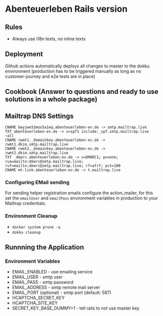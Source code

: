 # Abenteuerleben Rails version

## Rules
- Always use i18n texts, no inline texts

## Deployment

Github actions automatically deploys all changes to master to the dokku environment (production has to be triggered manually as long as no customer-journey and e2e tests are in place)

## Cookbook (Answer to questions and ready to use solutions in a whole package)

## Mailtrap DNS Settings
```
CNAME bwyjwe53mox5a1eq.abenteuerleben-ev.de -> smtp.mailtrap.live
TXT abenteuerleben-ev.de -> v=spf1 include:_spf.smtp.mailtrap.live ~all
CNAME rwmt1._domainkey.abenteuerleben-ev.de -> rwmt1.dkim.smtp.mailtrap.live
CNAME rwmt2._domainkey.abenteuerleben-ev.de -> rwmt2.dkim.smtp.mailtrap.live
TXT _dmarc.abenteuerleben-ev.de -> v=DMARC1; p=none; rua=mailto:dmarc@smtp.mailtrap.live; ruf=mailto:dmarc@smtp.mailtrap.live; rf=afrf; pct=100
CNAME mt-link.abenteuerleben-ev.de -> t.mailtrap.live
```

### Configuring EMail sending
For sending helper registration emails configure the action_mailer, for this set the `emailUser` and `emailPass`
environment variables in production to your Mailtrap credentials.

### Environment Cleanup
- `docker system prune -a`
- `dokku cleanup`

## Runnning the Application

### Environment Variables
- EMAIL_ENABLED - use emailing service
- EMAIL_USER - smtp user
- EMAIL_PASS - smtp password
- EMAIL_ADDRESS - smtp remote mail server
- EMAIL_PORT (optional) - smtp port (default: 587)
- HCAPTCHA_SECRET_KEY
- HCAPTCHA_SITE_KEY
- SECRET_KEY_BASE_DUMMY=1 - tell rails to not use master key

